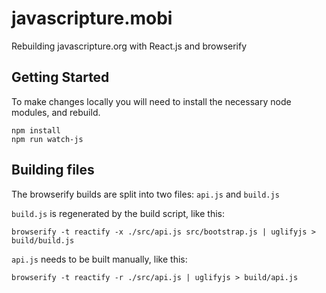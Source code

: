 javascripture.mobi
==================

Rebuilding javascripture.org with React.js and browserify

Getting Started
---------------

To make changes locally you will need to install the necessary node modules, and rebuild.

```
npm install
npm run watch-js

```

Building files
--------------

The browserify builds are split into two files:
`api.js` and `build.js`

`build.js` is regenerated by the build script, like this:

```
browserify -t reactify -x ./src/api.js src/bootstrap.js | uglifyjs > build/build.js
```

`api.js` needs to be built manually, like this:
```
browserify -t reactify -r ./src/api.js | uglifyjs > build/api.js
```
